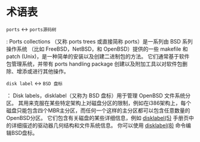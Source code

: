 # 术语表

`ports` <-> `ports源码树`

:    Ports collections （又称 ports trees 或直接简称 ports）是一系列由 BSD 系列操作系统
    （比如 FreeBSD，NetBSD，和 OpenBSD）提供的一些 makefile 和 patch (Unix)，是一种简单的安装以及创建二进制包的方法。
    它们通常基于软件包管理系统，并带有 ports handling package 创建以及附加工具以对软件包删除、增添或进行其他操作。

`disk label` <-> `BSD 盘标`

：   Disk labels，disklabel（又称为 BSD 盘标）用于管理 OpenBSD 文件系统分区。
    其用来克服在某些特定架构上对磁盘分区的限制，例如在i386架构上，每个磁盘只能包含四个MBR主分区，而任何一个这样的主分区都可以包含任意数量的OpenBSD分区。
    它们包含有关磁盘的某些详细信息，例如 [disklabel(5)](https://man.openbsd.org/disklabel.5) 手册页中的详细描述的驱动器几何结构和文件系统信息。
    你可以使用 [disklabel(8)](https://man.openbsd.org/disklabel) 命令编辑BSD盘标。
